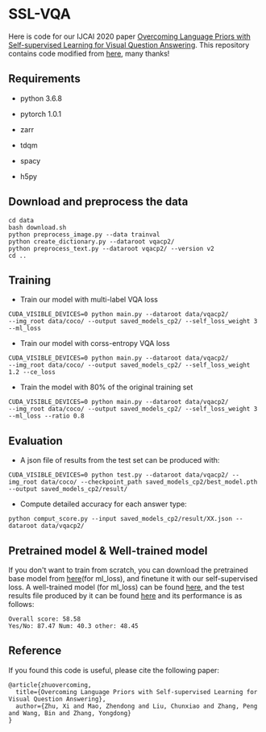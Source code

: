 # SSL-VQA
Here is code for our IJCAI 2020 paper [Overcoming Language Priors with Self-supervised Learning for Visual Question Answering](https://www.ijcai.org/Proceedings/2020/0151.pdf). This repository contains code modified from [here](https://github.com/jialinwu17/self_critical_vqa), many thanks!

## Requirements
* python 3.6.8

* pytorch 1.0.1 

* zarr

* tdqm

* spacy

* h5py

## Download and preprocess the data

```
cd data 
bash download.sh
python preprocess_image.py --data trainval
python create_dictionary.py --dataroot vqacp2/
python preprocess_text.py --dataroot vqacp2/ --version v2
cd ..
```

## Training
* Train our model with multi-label VQA loss
```
CUDA_VISIBLE_DEVICES=0 python main.py --dataroot data/vqacp2/ 
--img_root data/coco/ --output saved_models_cp2/ --self_loss_weight 3 --ml_loss
```
* Train our model with corss-entropy VQA loss
```
CUDA_VISIBLE_DEVICES=0 python main.py --dataroot data/vqacp2/ 
--img_root data/coco/ --output saved_models_cp2/ --self_loss_weight 1.2 --ce_loss
```
* Train the model with 80% of the original training set
```
CUDA_VISIBLE_DEVICES=0 python main.py --dataroot data/vqacp2/ 
--img_root data/coco/ --output saved_models_cp2/ --self_loss_weight 3 --ml_loss --ratio 0.8
```

## Evaluation
* A json file of results from the test set can be produced with:
```
CUDA_VISIBLE_DEVICES=0 python test.py --dataroot data/vqacp2/ --img_root data/coco/ --checkpoint_path saved_models_cp2/best_model.pth --output saved_models_cp2/result/
```
* Compute detailed accuracy for each answer type:
```
python comput_score.py --input saved_models_cp2/result/XX.json --dataroot data/vqacp2/
```

## Pretrained model & Well-trained model
If you don't want to train from scratch, you can download the pretrained base model from [here]()(for ml_loss), and finetune it with our self-supervised loss. 
A well-trained model (for ml_loss) can be found [here](https://drive.google.com/file/d/1s9Q-26uNooXXLyRLF3-vfY1brvGf-Zia/view?usp=sharing), and the test results file produced by it can be found [here](https://drive.google.com/file/d/1MXJ94BaFyhAOD2yTN1ROUim4vQsDEc1M/view?usp=sharing) and its performance is as follows:
```
Overall score: 58.58
Yes/No: 87.47 Num: 40.3 other: 48.45
```


## Reference
If you found this code is useful, please cite the following paper:
```
@article{zhuovercoming,
  title={Overcoming Language Priors with Self-supervised Learning for Visual Question Answering},
  author={Zhu, Xi and Mao, Zhendong and Liu, Chunxiao and Zhang, Peng and Wang, Bin and Zhang, Yongdong}
}
```


